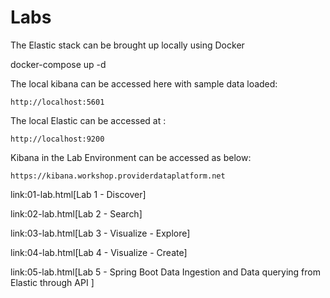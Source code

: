 # Labs

The Elastic stack can be brought up locally using Docker

docker-compose up -d

The local kibana can be accessed here with sample data loaded:  

```
http://localhost:5601

```    
    
The local Elastic can be accessed at :

```
http://localhost:9200
```    

 Kibana in the Lab Environment can be accessed as below: 
 
```
https://kibana.workshop.providerdataplatform.net

```

link:01-lab.html[Lab 1 - Discover]
    
link:02-lab.html[Lab 2 - Search]

link:03-lab.html[Lab 3 - Visualize - Explore]

link:04-lab.html[Lab 4 - Visualize - Create]

link:05-lab.html[Lab 5 - Spring Boot Data Ingestion and Data querying from Elastic through API ]







